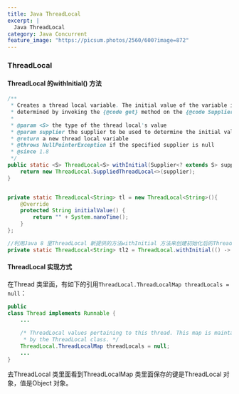```yaml
---
title: Java ThreadLocal
excerpt: |
  Java ThreadLocal
category: Java Concurrent
feature_image: "https://picsum.photos/2560/600?image=872"
---
```

### ThreadLocal

#### ThreadLocal 的withInitial() 方法 

```java
/**
 * Creates a thread local variable. The initial value of the variable is
 * determined by invoking the {@code get} method on the {@code Supplier}.
 *
 * @param <S> the type of the thread local's value
 * @param supplier the supplier to be used to determine the initial value
 * @return a new thread local variable
 * @throws NullPointerException if the specified supplier is null
 * @since 1.8
 */
public static <S> ThreadLocal<S> withInitial(Supplier<? extends S> supplier) {
    return new ThreadLocal.SuppliedThreadLocal<>(supplier);
}


private static ThreadLocal<String> tl = new ThreadLocal<String>(){
    @Override
    protected String initialValue() {
        return "" + System.nanoTime();
    }
};

//利用Java 8 里ThreadLocal 新提供的方法withInitial 方法来创建初始化后的ThreadLocal，与上面这个创建的对象是相等的
private static ThreadLocal<String> tl2 = ThreadLocal.withInitial(() -> "" + System.nanoTime());
```

#### ThreadLocal 实现方式

在Thread 类里面，有如下的引用`ThreadLocal.ThreadLocalMap threadLocals = null`：

```java
public
class Thread implements Runnable {
	...
	
    /* ThreadLocal values pertaining to this thread. This map is maintained
     * by the ThreadLocal class. */
    ThreadLocal.ThreadLocalMap threadLocals = null;
	...
}
```

去ThreadLocal 类里面看到ThreadLocalMap 类里面保存的键是ThreadLocal 对象，值是Object 对象。
